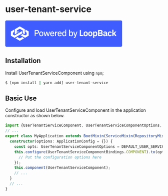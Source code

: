 # user-tenant-service

[![LoopBack](https://github.com/loopbackio/loopback-next/raw/master/docs/site/imgs/branding/Powered-by-LoopBack-Badge-(blue)-@2x.png)](http://loopback.io/)

## Installation

Install UserTenantServiceComponent using `npm`;

```sh
$ [npm install | yarn add] user-tenant-service
```

## Basic Use

Configure and load UserTenantServiceComponent in the application constructor
as shown below.

```ts
import {UserTenantServiceComponent, UserTenantServiceComponentOptions, DEFAULT_USER_SERVICE_OPTIONS} from 'user-tenant-service';
// ...
export class MyApplication extends BootMixin(ServiceMixin(RepositoryMixin(RestApplication))) {
  constructor(options: ApplicationConfig = {}) {
    const opts: UserTenantServiceComponentOptions = DEFAULT_USER_SERVICE_OPTIONS;
    this.configure(UserTenantServiceComponentBindings.COMPONENT).to(opts);
      // Put the configuration options here
    });
    this.component(UserTenantServiceComponent);
    // ...
  }
  // ...
}
```
